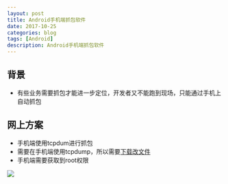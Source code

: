 ```yaml
---
layout: post
title: Android手机端抓包软件
date: 2017-10-25
categories: blog
tags: [Android]
description: Android手机端抓包软件
---
```



## 背景

- 有些业务需要抓包才能进一步定位，开发者又不能跑到现场，只能通过手机上自动抓包

## 网上方案
- 手机端使用tcpdum进行抓包
- 需要在手机端使用tcpdump，所以需要[下载改文件](http://oybmb6yjg.bkt.clouddn.com/tcpdump)
- 手机端需要获取到root权限

![](http://oybmb6yjg.bkt.clouddn.com/%E6%89%8B%E6%9C%BA%E7%AB%AF%E6%8A%93%E5%8C%85%E6%88%AA%E5%9B%BE.png)
